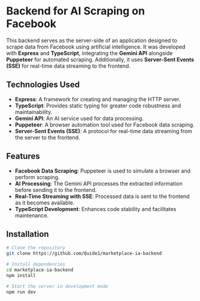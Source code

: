 # Backend for AI Scraping on Facebook

This backend serves as the server-side of an application designed to scrape data from Facebook using artificial intelligence. It was developed with **Express** and **TypeScript**, integrating the **Gemini API** alongside **Puppeteer** for automated scraping. Additionally, it uses **Server-Sent Events (SSE)** for real-time data streaming to the frontend.

## Technologies Used

- **Express**: A framework for creating and managing the HTTP server.
- **TypeScript**: Provides static typing for greater code robustness and maintainability.
- **Gemini API**: An AI service used for data processing.
- **Puppeteer**: A browser automation tool used for Facebook data scraping.
- **Server-Sent Events (SSE)**: A protocol for real-time data streaming from the server to the frontend.

## Features

- **Facebook Data Scraping**: Puppeteer is used to simulate a browser and perform scraping.
- **AI Processing**: The Gemini API processes the extracted information before sending it to the frontend.
- **Real-Time Streaming with SSE**: Processed data is sent to the frontend as it becomes available.
- **TypeScript Development**: Enhances code stability and facilitates maintenance.

## Installation

```bash
# Clone the repository
git clone https://github.com/Quide1/marketplace-ia-backend

# Install dependencies
cd marketplace-ia-backend
npm install

# Start the server in development mode
npm run dev
